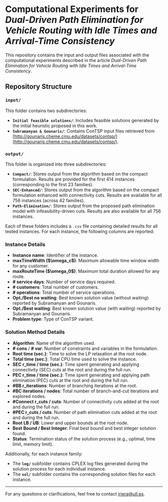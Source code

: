 # Computational Experiments for *Dual-Driven Path Elimination for Vehicle Routing with Idle Times and Arrival-Time Consistency*

This repository contains the input and output files associated with the computational experiments described in the article *Dual-Driven Path Elimination for Vehicle Routing with Idle Times and Arrival-Time Consistency*.

## Repository Structure

### `input/`

This folder contains two subdirectories:

* **`Initial feasible solutions/`**: Includes feasible solutions generated by the initial heuristic proposed in this work.
* **`Subramanyan & Gounaris/`**: Contains ConTSP input files retrieved from [http://gounaris.cheme.cmu.edu/datasets/contsp/](http://gounaris.cheme.cmu.edu/datasets/contsp/).

### `output/`

This folder is organized into three subdirectories:

* **`Compact/`**: Stores output from the algorithm based on the compact formulation. Results are provided for the first 414 instances (corresponding to the first 23 families).
* **`SEC-Enhanced/`**: Stores output from the algorithm based on the compact formulation enhanced with connectivity cuts. Results are available for all 756 instances (across 42 families).
* **`Path-Elimination/`**: Stores output from the proposed path elimination model with infeasibility-driven cuts. Results are also available for all 756 instances.

Each of these folders includes a `.csv` file containing detailed results for all tested instances. For each instance, the following columns are reported:

### Instance Details

* **Instance name**: Identifier of the instance.
* **maxTimeWidth (\$\omega\_c\$)**: Maximum allowable time window width for any customer.
* **maxRouteTime (\$\omega\_0\$)**: Maximum total duration allowed for any route.
* **# service days**: Number of service days required.
* **# customers**: Total number of customers.
* **# operations**: Total number of service operations.
* **Opt./Best no waiting**: Best known solution value (without waiting) reported by Subramanyan and Gounaris.
* **Opt./Best waiting**: Best known solution value (with waiting) reported by Subramanyan and Gounaris.
* **Problem type**: Type of ConTSP variant.

### Solution Method Details

* **Algorithm**: Name of the algorithm used.
* **# cons** / **# var**: Number of constraints and variables in the formulation.
* **Root time (sec.)**: Time to solve the LP relaxation at the root node.
* **Total time (sec.)**: Total CPU time used to solve the instance.
* **SEC r\_time / time (sec.)**: Time spent generating and applying connectivity (SEC) cuts at the root and during the full run.
* **PEC r\_time / time (sec.)**: Time spent generating and applying path elimination (PEC) cuts at the root and during the full run.
* **#BB r\_iterations**: Number of branching iterations at the root.
* **#BC iterations / nodes**: Total number of branch-and-cut iterations and explored nodes.
* **#Connect r\_cuts / cuts**: Number of connectivity cuts added at the root and during the full run.
* **#PEC r\_cuts / cuts**: Number of path elimination cuts added at the root and during the full run.
* **Root LB / UB**: Lower and upper bounds at the root node.
* **Best Bound / Best Integer**: Final best bound and best integer solution found.
* **Status**: Termination status of the solution process (e.g., optimal, time limit, memory limit).

Additionally, for each instance family:

* The **`log/`** subfolder contains CPLEX log files generated during the solution process for each individual instance.
* The **`sol/`** subfolder contains the corresponding solution files for each instance.

---

For any questions or clarifications, feel free to contact [jriera@ull.es](mailto:jriera@ull.es).



